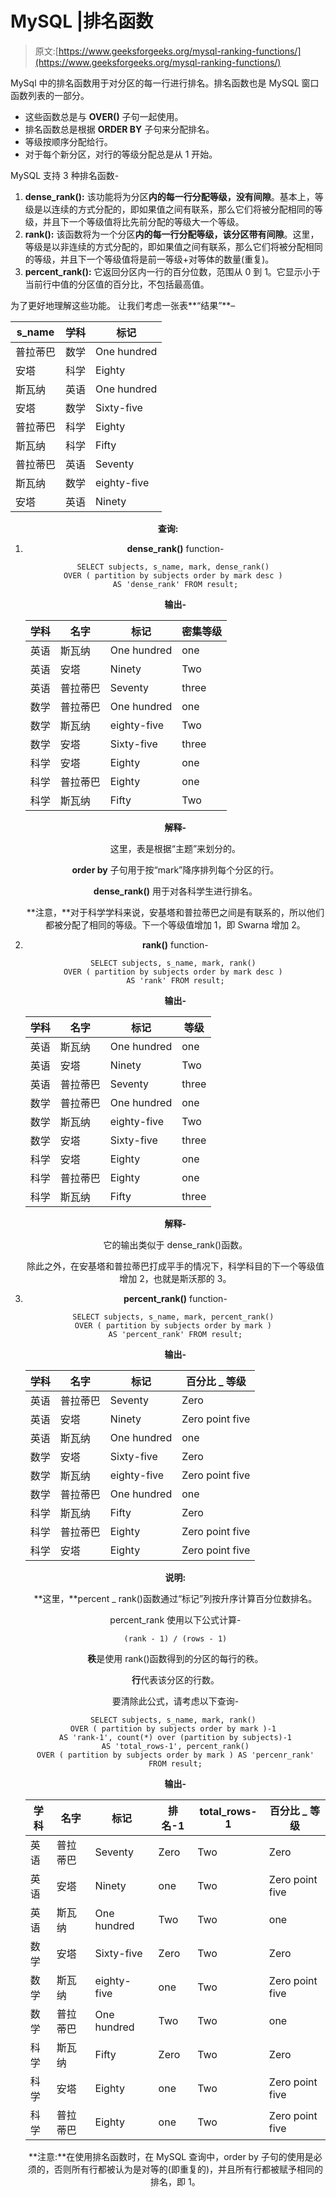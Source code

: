 # MySQL |排名函数

> 原文:[https://www.geeksforgeeks.org/mysql-ranking-functions/](https://www.geeksforgeeks.org/mysql-ranking-functions/)

MySql 中的排名函数用于对分区的每一行进行排名。排名函数也是 MySQL 窗口函数列表的一部分。

*   这些函数总是与 **OVER()** 子句一起使用。
*   排名函数总是根据 **ORDER BY** 子句来分配排名。
*   等级按顺序分配给行。
*   对于每个新分区，对行的等级分配总是从 1 开始。

MySQL 支持 3 种排名函数-

1.  **dense_rank():**
    该功能将为分区**内的每一行分配等级，没有间隙**。基本上，等级是以连续的方式分配的，即如果值之间有联系，那么它们将被分配相同的等级，并且下一个等级值将比先前分配的等级大一个等级。
2.  **rank():**
    该函数将为一个分区**内的每一行分配等级，该分区带有间隙**。这里，等级是以非连续的方式分配的，即如果值之间有联系，那么它们将被分配相同的等级，并且下一个等级值将是前一等级+对等体的数量(重复)。
3.  **percent_rank():**
    它返回分区内一行的百分位数，范围从 0 到 1。它显示小于当前行中值的分区值的百分比，不包括最高值。

为了更好地理解这些功能。
让我们考虑一张表**“结果”**–

<center>

| s_name | 学科 | 标记 |
| --- | --- | --- |
| 普拉蒂巴 | 数学 | One hundred |
| 安塔 | 科学 | Eighty |
| 斯瓦纳 | 英语 | One hundred |
| 安塔 | 数学 | Sixty-five |
| 普拉蒂巴 | 科学 | Eighty |
| 斯瓦纳 | 科学 | Fifty |
| 普拉蒂巴 | 英语 | Seventy |
| 斯瓦纳 | 数学 | eighty-five |
| 安塔 | 英语 | Ninety |

**查询:**

1.  **dense_rank()** function-

    ```
    SELECT subjects, s_name, mark, dense_rank() 
    OVER ( partition by subjects order by mark desc ) 
    AS 'dense_rank' FROM result;

    ```

    **输出-**

    <center>

    | 学科 | 名字 | 标记 | 密集等级 |
    | --- | --- | --- | --- |
    | 英语 | 斯瓦纳 | One hundred | one |
    | 英语 | 安塔 | Ninety | Two |
    | 英语 | 普拉蒂巴 | Seventy | three |
    | 数学 | 普拉蒂巴 | One hundred | one |
    | 数学 | 斯瓦纳 | eighty-five | Two |
    | 数学 | 安塔 | Sixty-five | three |
    | 科学 | 安塔 | Eighty | one |
    | 科学 | 普拉蒂巴 | Eighty | one |
    | 科学 | 斯瓦纳 | Fifty | Two |

    </center>

    **解释-**

    这里，表是根据“主题”来划分的。

    **order by** 子句用于按“mark”降序排列每个分区的行。

    **dense_rank()** 用于对各科学生进行排名。

    **注意，**对于科学学科来说，安基塔和普拉蒂巴之间是有联系的，所以他们都被分配了相同的等级。下一个等级值增加 1，即 Swarna 增加 2。

2.  **rank()** function-

    ```
    SELECT subjects, s_name, mark, rank() 
    OVER ( partition by subjects order by mark desc ) 
    AS 'rank' FROM result;

    ```

    **输出-**

    <center>

    | 学科 | 名字 | 标记 | 等级 |
    | --- | --- | --- | --- |
    | 英语 | 斯瓦纳 | One hundred | one |
    | 英语 | 安塔 | Ninety | Two |
    | 英语 | 普拉蒂巴 | Seventy | three |
    | 数学 | 普拉蒂巴 | One hundred | one |
    | 数学 | 斯瓦纳 | eighty-five | Two |
    | 数学 | 安塔 | Sixty-five | three |
    | 科学 | 安塔 | Eighty | one |
    | 科学 | 普拉蒂巴 | Eighty | one |
    | 科学 | 斯瓦纳 | Fifty | three |

    </center>

    **解释-**

    它的输出类似于 dense_rank()函数。

    除此之外，在安基塔和普拉蒂巴打成平手的情况下，科学科目的下一个等级值增加 2，也就是斯沃那的 3。

3.  **percent_rank()** function-

    ```
    SELECT subjects, s_name, mark, percent_rank() 
    OVER ( partition by subjects order by mark ) 
    AS 'percent_rank' FROM result;

    ```

    **输出-**

    <center>

    | 学科 | 名字 | 标记 | 百分比 _ 等级 |
    | --- | --- | --- | --- |
    | 英语 | 普拉蒂巴 | Seventy | Zero |
    | 英语 | 安塔 | Ninety | Zero point five |
    | 英语 | 斯瓦纳 | One hundred | one |
    | 数学 | 安塔 | Sixty-five | Zero |
    | 数学 | 斯瓦纳 | eighty-five | Zero point five |
    | 数学 | 普拉蒂巴 | One hundred | one |
    | 科学 | 斯瓦纳 | Fifty | Zero |
    | 科学 | 普拉蒂巴 | Eighty | Zero point five |
    | 科学 | 安塔 | Eighty | Zero point five |

    **说明:**

    **这里，**percent _ rank()函数通过“标记”列按升序计算百分位数排名。

    percent_rank 使用以下公式计算-

    ```
    (rank - 1) / (rows - 1)

    ```

    **秩**是使用 rank()函数得到的分区的每行的秩。

    **行**代表该分区的行数。

    要清除此公式，请考虑以下查询-

    ```
    SELECT subjects, s_name, mark, rank() 
    OVER ( partition by subjects order by mark )-1 
    AS 'rank-1', count(*) over (partition by subjects)-1
    AS 'total_rows-1', percent_rank()
    OVER ( partition by subjects order by mark ) AS 'percenr_rank'
    FROM result;

    ```

    **输出-**

    <center>

    | 学科 | 名字 | 标记 | 排名-1 | total_rows-1 | 百分比 _ 等级 |
    | --- | --- | --- | --- | --- | --- |
    | 英语 | 普拉蒂巴 | Seventy | Zero | Two | Zero |
    | 英语 | 安塔 | Ninety | one | Two | Zero point five |
    | 英语 | 斯瓦纳 | One hundred | Two | Two | one |
    | 数学 | 安塔 | Sixty-five | Zero | Two | Zero |
    | 数学 | 斯瓦纳 | eighty-five | one | Two | Zero point five |
    | 数学 | 普拉蒂巴 | One hundred | Two | Two | one |
    | 科学 | 斯瓦纳 | Fifty | Zero | Two | Zero |
    | 科学 | 安塔 | Eighty | one | Two | Zero point five |
    | 科学 | 普拉蒂巴 | Eighty | one | Two | Zero point five |

    </center>

    **注意:**在使用排名函数时，在 MySQL 查询中，order by 子句的使用是必须的，否则所有行都被认为是对等的(即重复的)，并且所有行都被赋予相同的排名，即 1。

    </center>

</center>